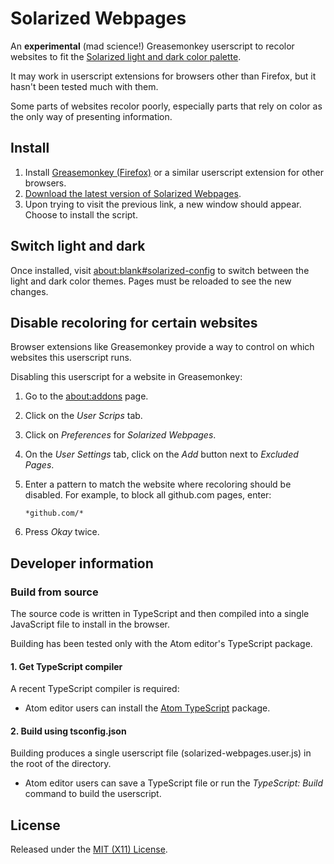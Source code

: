 # Solarized Webpages

An **experimental** (mad science!) Greasemonkey userscript to recolor websites
to fit the
[Solarized light and dark color palette](http://ethanschoonover.com/solarized).

It may work in userscript extensions for browsers other than Firefox, but it
hasn't been tested much with them.

Some parts of websites recolor poorly, especially parts that rely on color as
the only way of presenting information.

## Install

1. Install
   [Greasemonkey (Firefox)](https://addons.mozilla.org/en-US/firefox/addon/greasemonkey/)
   or a similar userscript extension for other browsers.
2. [Download the latest version of Solarized Webpages](https://github.com/tyost/solarized-webpages-releases/raw/master/solarized-webpages.user.js).
3. Upon trying to visit the previous link, a new window should appear.
   Choose to install the script.

## Switch light and dark

Once installed, visit
[about:blank#solarized-config](about:blank#solarized-config)
to switch between the light and dark color themes. Pages must be reloaded
to see the new changes.

## Disable recoloring for certain websites

Browser extensions like Greasemonkey provide a way to control on which
websites this userscript runs.

Disabling this userscript for a website in Greasemonkey:

1. Go to the [about:addons](about:addons) page.
2. Click on the _User Scrips_ tab.
3. Click on _Preferences_ for _Solarized Webpages_.
4. On the _User Settings_ tab, click on the _Add_ button next
   to _Excluded Pages_.
5. Enter a pattern to match the website where recoloring should be disabled.
   For example, to block all github.com pages, enter:

    ```
    *github.com/*
    ```

6. Press _Okay_ twice.

## Developer information

### Build from source

The source code is written in TypeScript and then compiled into a single
JavaScript file to install in the browser.

Building has been tested only with the Atom editor's TypeScript package.

#### 1. Get TypeScript compiler

A recent TypeScript compiler is required:

* Atom editor users can install the
[Atom TypeScript](https://atom.io/packages/atom-typescript)
package.

#### 2. Build using tsconfig.json

Building produces a single userscript file (solarized-webpages.user.js)
in the root of the directory.

* Atom editor users can save a TypeScript file or run the _TypeScript: Build_
  command to build the userscript.

## License

Released under the
[MIT (X11) License](https://github.com/tyost/solarized-webpages/blob/master/LICENSE).
